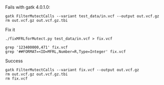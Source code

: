 
Fails with gatk 4.0.1.0:

```
gatk FilterMutectCalls --variant test_data/in.vcf --output out.vcf.gz
rm out.vcf.gz out.vcf.gz.tbi
```

Fix it

```
./fixMFRLforMutect.py test_data/in.vcf > fix.vcf

grep '123400000,471' fix.vcf
grep '##FORMAT=<ID=MFRL,Number=R,Type=Integer' fix.vcf
```

Success

```
gatk FilterMutectCalls --variant fix.vcf --output out.vcf.gz
rm out.vcf.gz out.vcf.gz.tbi
rm fix.vcf
```

